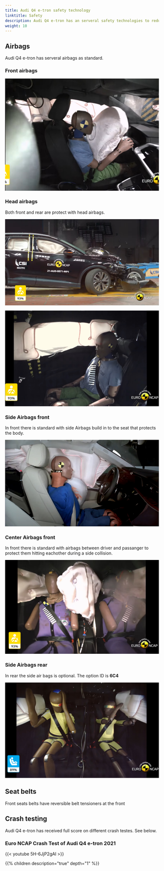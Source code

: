 ```yaml
---
title: Audi Q4 e-tron safety technology
linktitle: Safety
description: Audi Q4 e-tron has an serveral safety technologies to reduce damage in collisions
weight: 10
---
```


## Airbags

Audi Q4 e-tron has serveral airbags as standard.

### Front airbags

![Front Airbags](frontairbags.jpg "Front airbags - standard")

### Head airbags

Both front and rear are protect with head airbags.

![Front](sideairbags.jpg "Head airbags in front and rear")

![Rear](airbagssiderear2.jpg "Head airbags rear")

### Side Airbags front

In front there is standard with side Airbags build in to the seat that protects the body.

![Side Airbags](airbagssidefronts.jpg "Side airbags front are standard")

### Center Airbags front

In front there is standard with airbags between driver and passanger to protect them hitting eachother during a side collision.

![Center Airbags](consolairbag.jpg)

### Side Airbags rear

In rear the side air bags is optional. The option ID is **6C4**

![Side airbags rear](airbagssiderear.jpg "Air bag side rear is optinal. Only head airbags are standard on Q4 e-tron")

## Seat belts

Front seats belts have reversible belt tensioners at the front

## Crash testing

Audi Q4 e-tron has received full score on different crash testes. See below.

### Euro NCAP Crash Test of Audi Q4 e-tron 2021

{{< youtube 5H-6JjP2gAI >}}

{{% children description="true" depth="1" %}}
